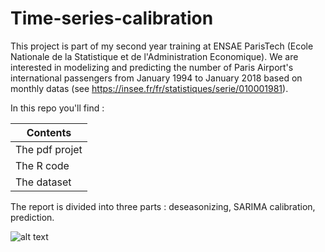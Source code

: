 # Time-series-calibration

This project is part of my second year training at ENSAE ParisTech (Ecole Nationale de la Statistique et de l'Administration Economique). We are interested in modelizing and predicting the number of Paris Airport's international passengers from January 1994 to January 2018 based on monthly datas (see https://insee.fr/fr/statistiques/serie/010001981). 

In this repo you'll find :

| Contents  | 
| ------------- | 
| The pdf projet  | 
| The R code  |
| The dataset  | 

The report is divided into three parts : deseasonizing, SARIMA calibration, prediction. 

![alt text](https://raw.githubusercontent.com/username/projectname/branch/path/to/img.png)
